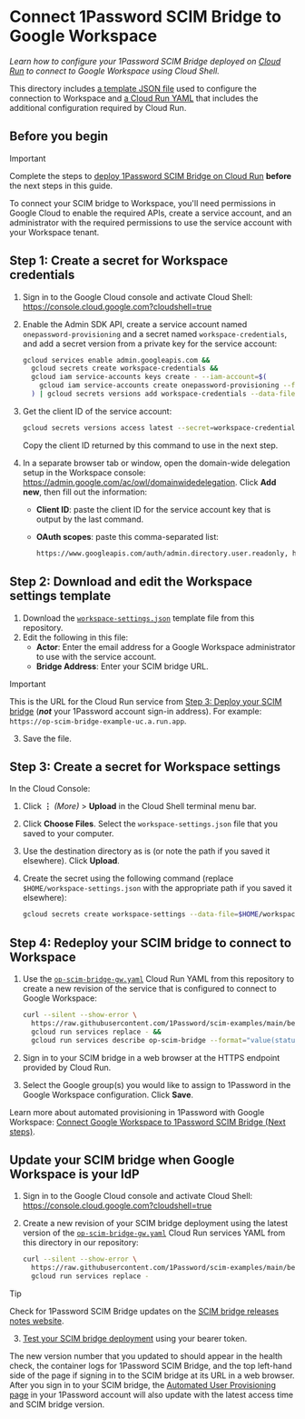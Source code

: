 # Connect 1Password SCIM Bridge to Google Workspace

_Learn how to configure your 1Password SCIM Bridge deployed on [Cloud Run](https://cloud.google.com/run/docs/overview/what-is-cloud-run) to connect to Google Workspace using Cloud Shell._

This directory includes [a template JSON file](./workspace-settings.json) used to configure the connection to Workspace and [a Cloud Run YAML](./op-scim-bridge-gw.yaml) that includes the additional configuration required by Cloud Run.

## Before you begin

> [!IMPORTANT]
> Complete the steps to [deploy 1Password SCIM Bridge on Cloud Run](../README.md) **before** the next steps in this guide.

 To connect your SCIM bridge to Workspace, you'll need permissions in Google Cloud to enable the required APIs, create a service account, and an administrator with the required permissions to use the service account with your Workspace tenant.

## Step 1: Create a secret for Workspace credentials

1. Sign in to the Google Cloud console and activate Cloud Shell: <https://console.cloud.google.com?cloudshell=true>
2. Enable the Admin SDK API, create a service account named `onepassword-provisioning` and a secret named `workspace-credentials`, and add a secret version from a private key for the service account:

    ```sh
    gcloud services enable admin.googleapis.com &&
      gcloud secrets create workspace-credentials &&
      gcloud iam service-accounts keys create - --iam-account=$(
        gcloud iam service-accounts create onepassword-provisioning --format='value(email)'
      ) | gcloud secrets versions add workspace-credentials --data-file=-
    ```

3. Get the client ID of the service account:

    ```sh
    gcloud secrets versions access latest --secret=workspace-credentials | jq '.client_id' --raw-output
    ```

    Copy the client ID returned by this command to use in the next step.
4. In a separate browser tab or window, open the domain-wide delegation setup in the Workspace console: <https://admin.google.com/ac/owl/domainwidedelegation>. Click **Add new**, then fill out the information:
    - **Client ID**: paste the client ID for the service account key that is output by the last command.
    - **OAuth scopes**: paste this comma-separated list:

      ```sh
      https://www.googleapis.com/auth/admin.directory.user.readonly, https://www.googleapis.com/auth/admin.directory.group.readonly, https://www.googleapis.com/auth/admin.directory.group.member.readonly, https://www.googleapis.com/auth/admin.reports.audit.readonly
      ```

## Step 2: Download and edit the Workspace settings template

1. Download the [`workspace-settings.json`](./workspace-settings.json) template file from this repository.
2. Edit the following in this file:
    - **Actor**: Enter the email address for a Google Workspace administrator to use with the service account.
    - **Bridge Address**: Enter your SCIM bridge URL.
> [!IMPORTANT]
> This is the URL for the Cloud Run service from [Step 3: Deploy your SCIM bridge](../README.md#step-3-deploy-your-scim-bridge)
> (_**not**_ your 1Password account sign-in address). For example: `https://op-scim-bridge-example-uc.a.run.app`.
3. Save the file.

## Step 3: Create a secret for Workspace settings

In the Cloud Console:

1. Click **⋮** _(More)_ > **Upload** in the Cloud Shell terminal menu bar.
2. Click **Choose Files**. Select the `workspace-settings.json` file that you saved to your computer.
3. Use the destination directory as is (or note the path if you saved it elsewhere). Click **Upload**.
4. Create the secret using the following command (replace `$HOME/workspace-settings.json` with the appropriate path if you saved it elsewhere):

    ```sh
    gcloud secrets create workspace-settings --data-file=$HOME/workspace-settings.json
    ```

## Step 4: Redeploy your SCIM bridge to connect to Workspace

1. Use the [`op-scim-bridge-gw.yaml`](./op-scim-bridge-gw.yaml) Cloud Run YAML from this repository to create a new revision of the service that is configured to connect to Google Workspace:

    ```sh
    curl --silent --show-error \
      https://raw.githubusercontent.com/1Password/scim-examples/main/beta/google-cloud-run/google-workspace/op-scim-bridge-gw.yaml |
      gcloud run services replace - &&
      gcloud run services describe op-scim-bridge --format="value(status.url)"
    ```

2. Sign in to your SCIM bridge in a web browser at the HTTPS endpoint provided by Cloud Run.
3. Select the Google group(s) you would like to assign to 1Password in the Google Workspace configuration. Click **Save**.

Learn more about automated provisioning in 1Password with Google Workspace: [Connect Google Workspace to 1Password SCIM Bridge (Next steps)](https://support.1password.com/scim-google-workspace/#next-steps).

## Update your SCIM bridge when Google Workspace is your IdP

1. Sign in to the Google Cloud console and activate Cloud Shell: <https://console.cloud.google.com?cloudshell=true>

2. Create a new revision of your SCIM bridge deployment using the latest version of the [`op-scim-bridge-gw.yaml`](./op-scim-bridge-gw.yaml) Cloud Run services YAML from this directory in our repository:

    ```sh
    curl --silent --show-error \
      https://raw.githubusercontent.com/1Password/scim-examples/main/beta/google-cloud-run/google-workspace/op-scim-bridge-gw.yaml |
      gcloud run services replace -
    ```

> [!TIP]
> Check for 1Password SCIM Bridge updates on the [SCIM bridge releases notes website](https://releases.1password.com/provisioning/scim-bridge/).
3. [Test your SCIM bridge deployment](../README.md#step-4-test-your-scim-bridge) using your bearer token.

The new version number that you updated to should appear in the health check, the container logs for 1Password SCIM Bridge, and the top left-hand side of the page if signing in to the SCIM bridge at its URL in a web browser. After you sign in to your SCIM bridge, the [Automated User Provisioning page](https://start.1password.com/integrations/provisioning/) in your 1Password account will also update with the latest access time and SCIM bridge version.
